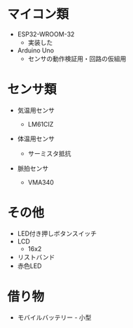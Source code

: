 # マイコン類
- ESP32-WROOM-32
    - 実装した
- Arduino Uno
    - センサの動作検証用・回路の仮組用
# センサ類
- 気温用センサ
    - LM61CIZ
    
- 体温用センサ
    - サーミスタ抵抗
    
- 脈拍センサ
    - VMA340

# その他
- LED付き押しボタンスイッチ
- LCD
    - 16x2
- リストバンド
- 赤色LED
# 借り物
- モバイルバッテリー
      - 小型
